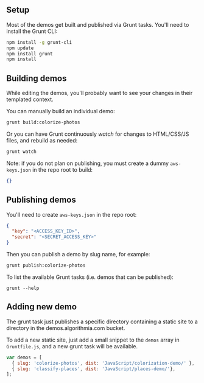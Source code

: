 ## Setup

Most of the demos get built and published via Grunt tasks. You'll need to install the Grunt CLI:

```bash
npm install -g grunt-cli
npm update
npm install grunt
npm install
```

## Building demos

While editing the demos, you'll probably want to see your changes in their templated context.

You can manually build an individual demo:

```bash
grunt build:colorize-photos
```

Or you can have Grunt continuously *watch* for changes to HTML/CSS/JS files, and rebuild as needed:

```bash
grunt watch
```


Note: if you do not plan on publishing, you must create a dummy `aws-keys.json` in the repo root to build:

```json
{}
```

## Publishing demos

You'll need to create `aws-keys.json` in the repo root:

```json
{
  "key": "<ACCESS_KEY_ID>",
  "secret": "<SECRET_ACCESS_KEY>"
}
```

Then you can publish a demo by slug name, for example:

```bash
grunt publish:colorize-photos
```

To list the available Grunt tasks (i.e. demos that can be published):

```
grunt --help
```

## Adding new demo

The grunt task just publishes a specific directory containing a static site to a directory in the demos.algorithmia.com bucket.

To add a new static site, just add a small snippet to the `demos` array in `Gruntfile.js`,
and a new grunt task will be available.

```javascript
var demos = [
  { slug: 'colorize-photos', dist: 'JavaScript/colorization-demo/' },
  { slug: 'classify-places', dist: 'JavaScript/places-demo/'},
];
```
